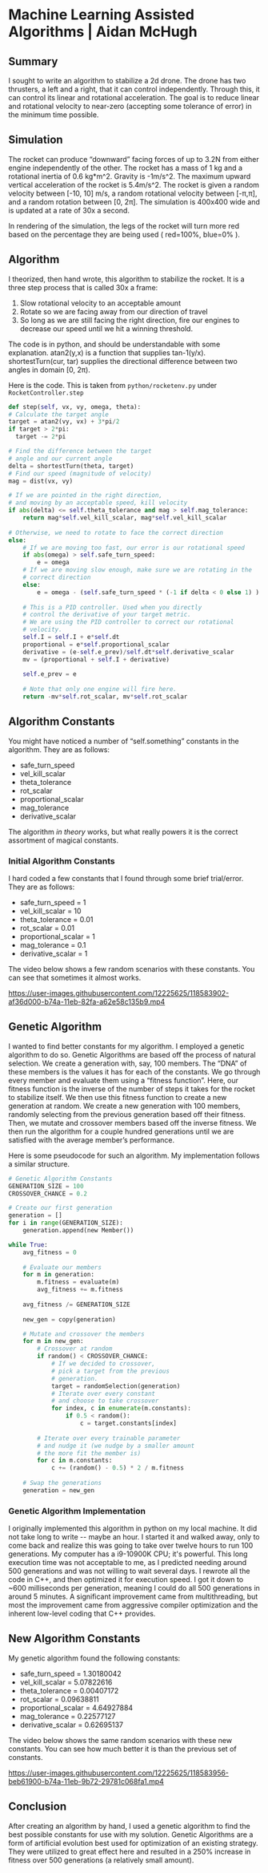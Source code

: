 


# Machine Learning Assisted Algorithms | Aidan McHugh

## Summary

I sought to write an algorithm to stabilize a 2d drone. The drone has two thrusters, a left and a right, that it can control independently. Through this, it can control its linear and rotational acceleration. The goal is to reduce linear and rotational velocity to near-zero (accepting some tolerance of error) in the minimum time possible.

## Simulation

The rocket can produce “downward” facing forces of up to 3.2N from either engine independently of the other. The rocket has a mass of 1 kg and a rotational inertia of 0.6 kg*m^2. Gravity is -1m/s^2. The maximum upward vertical acceleration of the rocket is 5.4m/s^2. The rocket is given a random velocity between [-10, 10] m/s, a random rotational velocity between [-π,π], and a random rotation between [0, 2π]. The simulation is 400x400 wide and is updated at a rate of 30x a second.

In rendering of the simulation, the legs of the rocket will turn more red based on the percentage they are being used ( red=100%, blue=0% ).

## Algorithm

I theorized, then hand wrote, this algorithm to stabilize the rocket. It is a three step process that is called 30x a frame:
1. Slow rotational velocity to an acceptable amount
2. Rotate so we are facing away from our direction of travel
3. So long as we are still facing the right direction, fire our engines to decrease our speed until we hit a winning threshold.

The code is in python, and should be understandable with some explanation. atan2(y,x) is a function that supplies tan-1(y/x).  shortestTurn(cur, tar) supplies the directional difference between two angles in domain [0, 2π).

Here is the code. This is taken from `python/rocketenv.py` under `RocketController.step`

```python
def step(self, vx, vy, omega, theta):
# Calculate the target angle
target = atan2(vy, vx) + 3*pi/2
if target > 2*pi:
  target -= 2*pi

# Find the difference between the target
# angle and our current angle
delta = shortestTurn(theta, target)
# Find our speed (magnitude of velocity)
mag = dist(vx, vy)

# If we are pointed in the right direction,
# and moving by an acceptable speed, kill velocity
if abs(delta) <= self.theta_tolerance and mag > self.mag_tolerance:
    return mag*self.vel_kill_scalar, mag*self.vel_kill_scalar
  
# Otherwise, we need to rotate to face the correct direction
else:
    # If we are moving too fast, our error is our rotational speed
    if abs(omega) > self.safe_turn_speed: 
        e = omega
    # If we are moving slow enough, make sure we are rotating in the
    # correct direction
    else: 
        e = omega - (self.safe_turn_speed * (-1 if delta < 0 else 1) )
      
    # This is a PID controller. Used when you directly
    # control the derivative of your target metric.
    # We are using the PID controller to correct our rotational
    # velocity.
    self.I = self.I + e*self.dt
    proportional = e*self.proportional_scalar
    derivative = (e-self.e_prev)/self.dt*self.derivative_scalar
    mv = (proportional + self.I + derivative)
    
    self.e_prev = e
    
    # Note that only one engine will fire here.
    return -mv*self.rot_scalar, mv*self.rot_scalar
```

## Algorithm Constants

You might have noticed a number of “self.something” constants in the algorithm. They are as follows:
- safe_turn_speed
- vel_kill_scalar
- theta_tolerance
- rot_scalar
- proportional_scalar
- mag_tolerance
- derivative_scalar

The algorithm *in theory* works, but what really powers it is the correct assortment of magical constants.

### Initial Algorithm Constants

I hard coded a few constants that I found through some brief trial/error. They are as follows:
- safe_turn_speed = 1 
- vel_kill_scalar = 10
- theta_tolerance = 0.01
- rot_scalar = 0.01
- proportional_scalar = 1
- mag_tolerance = 0.1
- derivative_scalar = 1

The video below shows a few random scenarios with these constants.
You can see that sometimes it almost works.

https://user-images.githubusercontent.com/12225625/118583902-af36d000-b74a-11eb-82fa-a62e58c135b9.mp4

## Genetic Algorithm

I wanted to find better constants for my algorithm. I employed a genetic algorithm to do so. Genetic Algorithms are based off the process of natural selection. We create a generation with, say, 100 members. The “DNA” of these members is the values it has for each of the constants. We go through every member and evaluate them using a “fitness function”. Here, our fitness function is the inverse of the number of steps it takes for the rocket to stabilize itself. We then use this fitness function to create a new generation at random. We create a new generation with 100 members, randomly selecting from the previous generation based off their fitness. Then, we mutate and crossover members based off the inverse fitness. We then run the algorithm for a couple hundred generations until we are satisfied with the average member’s performance.

Here is some pseudocode for such an algorithm. My implementation follows a similar structure.

```python
# Genetic Algorithm Constants
GENERATION_SIZE = 100
CROSSOVER_CHANCE = 0.2

# Create our first generation
generation = []
for i in range(GENERATION_SIZE):
    generation.append(new Member())

while True:
    avg_fitness = 0
    
    # Evaluate our members
    for m in generation:
        m.fitness = evaluate(m)
        avg_fitness += m.fitness
    
    avg_fitness /= GENERATION_SIZE
        
    new_gen = copy(generation)

    # Mutate and crossover the members
    for m in new_gen:
        # Crossover at random
        if random() < CROSSOVER_CHANCE:
            # If we decided to crossover,
            # pick a target from the previous
            # generation.
            target = randomSelection(generation)
            # Iterate over every constant
            # and choose to take crossover
            for index, c in enumerate(m.constants):
                if 0.5 < random():
                    c = target.constants[index]
    
        # Iterate over every trainable parameter
        # and nudge it (we nudge by a smaller amount
        # the more fit the member is)
        for c in m.constants:
            c += (random() - 0.5) * 2 / m.fitness
            
    # Swap the generations
    generation = new_gen
```

### Genetic Algorithm Implementation

I originally implemented this algorithm in python on my local machine. It did not take long to write -- maybe an hour. I started it and walked away, only to come back and realize this was going to take over twelve hours to run 100 generations. My computer has a i9-10900K CPU; it's powerful. This long execution time was not acceptable to me, as I predicted needing around 500 generations and was not willing to wait several days. I rewrote all the code in C++, and then optimized it for execution speed. I got it down to ~600 milliseconds per generation, meaning I could do all 500 generations in around 5 minutes. A significant improvement came from multithreading, but most the improvement came from aggressive compiler optimization and the inherent low-level coding that C++ provides.

## New Algorithm Constants

My genetic algorithm found the following constants:
- safe_turn_speed = 1.30180042
- vel_kill_scalar = 5.07822616
- theta_tolerance = 0.00407172
- rot_scalar = 0.09638811
- proportional_scalar = 4.64927884
- mag_tolerance = 0.22577127
- derivative_scalar = 0.62695137

The video below shows the same random scenarios with these new constants.
You can see how much better it is than the previous set of constants.

https://user-images.githubusercontent.com/12225625/118583956-beb61900-b74a-11eb-9b72-29781c068fa1.mp4

## Conclusion
    
After creating an algorithm by hand, I used a genetic algorithm to find the best possible constants for use with my solution. Genetic Algorithms are a form of artificial evolution best used for optimization of an existing strategy. They were utilized to great effect here and resulted in a 250% increase in fitness over 500 generations (a relatively small amount).
